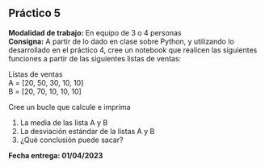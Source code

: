 
## Práctico 5
**Modalidad de trabajo:** En equipo de 3 o 4 personas<br>
**Consigna:** A partir de lo dado en clase sobre Python, y utilizando lo desarrollado en el práctico 4, cree un notebook que realicen las siguientes funciones a partir de las siguientes listas de ventas:<br>

Listas de ventas<br>
A = [20, 50, 30, 10, 10]<br>
B = [20, 70, 10, 10, 10]<br>

Cree un bucle que calcule e imprima
1.	La media de las lista A y B
2.	La desviación estándar de la listas A y B
3.	¿Qué conclusión puede sacar?<br>

**Fecha entrega: 01/04/2023**
